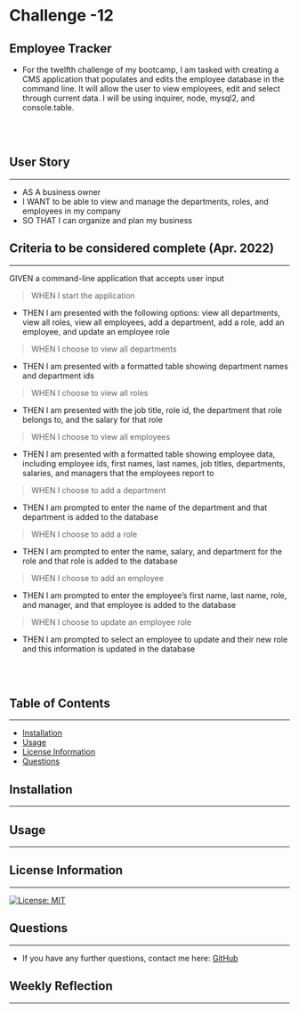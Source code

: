 # Challenge -12
## Employee Tracker

- For the twelfth challenge of my bootcamp, I am tasked with creating a CMS application that populates and edits the employee database in the command line. It will allow the user to view employees, edit and select through current data. I will be using inquirer, node, mysql2, and console.table.

<br>
<br>

## User Story
---

- AS A business owner
- I WANT to be able to view and manage the departments, roles, and employees in my company
- SO THAT I can organize and plan my business

## Criteria to be considered complete (Apr. 2022)
---

GIVEN a command-line application that accepts user input
> WHEN I start the application
- THEN I am presented with the following options: view all departments, view all roles, view all employees, add a department, add a role, add an employee, and update an employee role
> WHEN I choose to view all departments
- THEN I am presented with a formatted table showing department names and department ids
> WHEN I choose to view all roles
- THEN I am presented with the job title, role id, the department that role belongs to, and the salary for that role
> WHEN I choose to view all employees
- THEN I am presented with a formatted table showing employee data, including employee ids, first names, last names, job titles, departments, salaries, and managers that the employees report to
> WHEN I choose to add a department
- THEN I am prompted to enter the name of the department and that department is added to the database
> WHEN I choose to add a role
- THEN I am prompted to enter the name, salary, and department for the role and that role is added to the database
> WHEN I choose to add an employee
- THEN I am prompted to enter the employee’s first name, last name, role, and manager, and that employee is added to the database
> WHEN I choose to update an employee role
- THEN I am prompted to select an employee to update and their new role and this information is updated in the database

<br>
<br>

## Table of Contents
---
- [Installation](#installation)
- [Usage](#usage)
- [License Information](#license-information)
- [Questions](#questions)

## Installation
---


## Usage
---


## License Information
---
[![License: MIT](https://img.shields.io/badge/License-MIT-blue.svg)](https://opensource.org/licenses/MIT)
<br/>

## Questions
---
- If you have any further questions, contact me here: [GitHub](https://github.com/jared-ruiz)


## Weekly Reflection
---